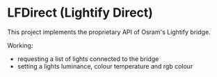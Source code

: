 # LFDirect (Lightify Direct)

This project implements the proprietary API of Osram's Lightify bridge.

Working:

* requesting a list of lights connected to the bridge
* setting a lights luminance, colour temperature and rgb colour
